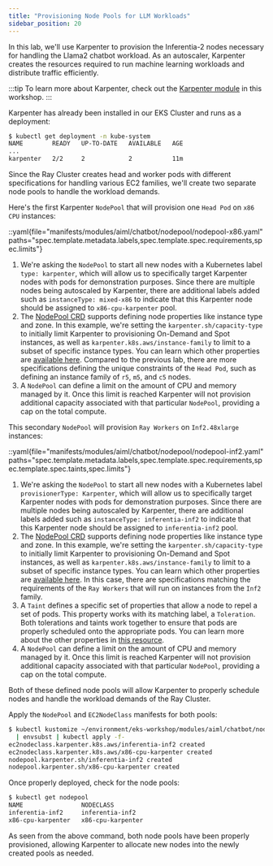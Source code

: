 ```yaml
---
title: "Provisioning Node Pools for LLM Workloads"
sidebar_position: 20
---
```


In this lab, we'll use Karpenter to provision the Inferentia-2 nodes necessary for handling the Llama2 chatbot workload. As an autoscaler, Karpenter creates the resources required to run machine learning workloads and distribute traffic efficiently.

:::tip
To learn more about Karpenter, check out the [Karpenter module](../../autoscaling/compute/karpenter/index.md) in this workshop.
:::

Karpenter has already been installed in our EKS Cluster and runs as a deployment:

```bash
$ kubectl get deployment -n kube-system
NAME        READY   UP-TO-DATE   AVAILABLE   AGE
...
karpenter   2/2     2            2           11m
```

Since the Ray Cluster creates head and worker pods with different specifications for handling various EC2 families, we'll create two separate node pools to handle the workload demands.

Here's the first Karpenter `NodePool` that will provision one `Head Pod` on `x86 CPU` instances:

::yaml{file="manifests/modules/aiml/chatbot/nodepool/nodepool-x86.yaml" paths="spec.template.metadata.labels,spec.template.spec.requirements,spec.limits"}

1. We're asking the `NodePool` to start all new nodes with a Kubernetes label `type: karpenter`, which will allow us to specifically target Karpenter nodes with pods for demonstration purposes. Since there are multiple nodes being autoscaled by Karpenter, there are additional labels added such as `instanceType: mixed-x86` to indicate that this Karpenter node should be assigned to `x86-cpu-karpenter` pool.
2. The [NodePool CRD](https://karpenter.sh/docs/concepts/nodepools/) supports defining node properties like instance type and zone. In this example, we're setting the `karpenter.sh/capacity-type` to initially limit Karpenter to provisioning On-Demand and Spot instances, as well as `karpenter.k8s.aws/instance-family` to limit to a subset of specific instance types. You can learn which other properties are [available here](https://karpenter.sh/docs/concepts/scheduling/#selecting-nodes). Compared to the previous lab, there are more specifications defining the unique constraints of the `Head Pod`, such as defining an instance family of `r5`, `m5`, and `c5` nodes.
3. A `NodePool` can define a limit on the amount of CPU and memory managed by it. Once this limit is reached Karpenter will not provision additional capacity associated with that particular `NodePool`, providing a cap on the total compute.

This secondary `NodePool` will provision `Ray Workers` on `Inf2.48xlarge` instances:

::yaml{file="manifests/modules/aiml/chatbot/nodepool/nodepool-inf2.yaml" paths="spec.template.metadata.labels,spec.template.spec.requirements,spec.template.spec.taints,spec.limits"}

1. We're asking the `NodePool` to start all new nodes with a Kubernetes label `provisionerType: Karpenter`, which will allow us to specifically target Karpenter nodes with pods for demonstration purposes. Since there are multiple nodes being autoscaled by Karpenter, there are additional labels added such as `instanceType: inferentia-inf2` to indicate that this Karpenter node should be assigned to `inferentia-inf2` pool.
2. The [NodePool CRD](https://karpenter.sh/docs/concepts/nodepools/) supports defining node properties like instance type and zone. In this example, we're setting the `karpenter.sh/capacity-type` to initially limit Karpenter to provisioning On-Demand and Spot instances, as well as `karpenter.k8s.aws/instance-family` to limit to a subset of specific instance types. You can learn which other properties are [available here](https://karpenter.sh/docs/concepts/scheduling/#selecting-nodes). In this case, there are specifications matching the requirements of the `Ray Workers` that will run on instances from the `Inf2` family.
3. A `Taint` defines a specific set of properties that allow a node to repel a set of pods. This property works with its matching label, a `Toleration`. Both tolerations and taints work together to ensure that pods are properly scheduled onto the appropriate pods. You can learn more about the other properties in [this resource](https://kubernetes.io/docs/concepts/scheduling-eviction/taint-and-toleration/).
4. A `NodePool` can define a limit on the amount of CPU and memory managed by it. Once this limit is reached Karpenter will not provision additional capacity associated with that particular `NodePool`, providing a cap on the total compute.

Both of these defined node pools will allow Karpenter to properly schedule nodes and handle the workload demands of the Ray Cluster.

Apply the `NodePool` and `EC2NodeClass` manifests for both pools:

```bash
$ kubectl kustomize ~/environment/eks-workshop/modules/aiml/chatbot/nodepool \
  | envsubst | kubectl apply -f-
ec2nodeclass.karpenter.k8s.aws/inferentia-inf2 created
ec2nodeclass.karpenter.k8s.aws/x86-cpu-karpenter created
nodepool.karpenter.sh/inferentia-inf2 created
nodepool.karpenter.sh/x86-cpu-karpenter created
```

Once properly deployed, check for the node pools:

```bash
$ kubectl get nodepool
NAME                NODECLASS
inferentia-inf2     inferentia-inf2
x86-cpu-karpenter   x86-cpu-karpenter
```

As seen from the above command, both node pools have been properly provisioned, allowing Karpenter to allocate new nodes into the newly created pools as needed.
